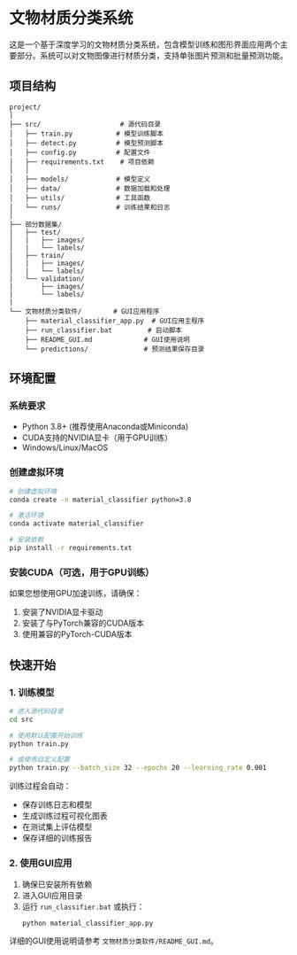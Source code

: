 # 文物材质分类系统

这是一个基于深度学习的文物材质分类系统，包含模型训练和图形界面应用两个主要部分。系统可以对文物图像进行材质分类，支持单张图片预测和批量预测功能。

## 项目结构

```
project/
│
├── src/                    # 源代码目录
│   ├── train.py           # 模型训练脚本
│   ├── detect.py          # 模型预测脚本
│   ├── config.py          # 配置文件
│   ├── requirements.txt    # 项目依赖
│   │
│   ├── models/            # 模型定义
│   ├── data/              # 数据加载和处理
│   ├── utils/             # 工具函数
│   └── runs/              # 训练结果和日志
│
├── 部分数据集/
|   ├── test/
│   |   ├── images/
│   |   └── labels/
|   ├── train/
│   |   ├── images/
│   |   └── labels/
|   └── validation/
|       ├── images/
|       └── labels/
|
└── 文物材质分类软件/        # GUI应用程序
    ├── material_classifier_app.py  # GUI应用主程序
    ├── run_classifier.bat         # 启动脚本
    ├── README_GUI.md             # GUI使用说明
    └── predictions/              # 预测结果保存目录
```

## 环境配置

### 系统要求

- Python 3.8+ (推荐使用Anaconda或Miniconda)
- CUDA支持的NVIDIA显卡（用于GPU训练）
- Windows/Linux/MacOS

### 创建虚拟环境

```bash
# 创建虚拟环境
conda create -n material_classifier python=3.8

# 激活环境
conda activate material_classifier

# 安装依赖
pip install -r requirements.txt
```

### 安装CUDA（可选，用于GPU训练）

如果您想使用GPU加速训练，请确保：

1. 安装了NVIDIA显卡驱动
2. 安装了与PyTorch兼容的CUDA版本
3. 使用兼容的PyTorch-CUDA版本

## 快速开始

### 1. 训练模型

```bash
# 进入源代码目录
cd src

# 使用默认配置开始训练
python train.py

# 或使用自定义配置
python train.py --batch_size 32 --epochs 20 --learning_rate 0.001
```

训练过程会自动：

- 保存训练日志和模型
- 生成训练过程可视化图表
- 在测试集上评估模型
- 保存详细的训练报告

### 2. 使用GUI应用

1. 确保已安装所有依赖
2. 进入GUI应用目录
3. 运行 `run_classifier.bat` 或执行：
   ```bash
   python material_classifier_app.py
   ```

详细的GUI使用说明请参考 `文物材质分类软件/README_GUI.md`。
